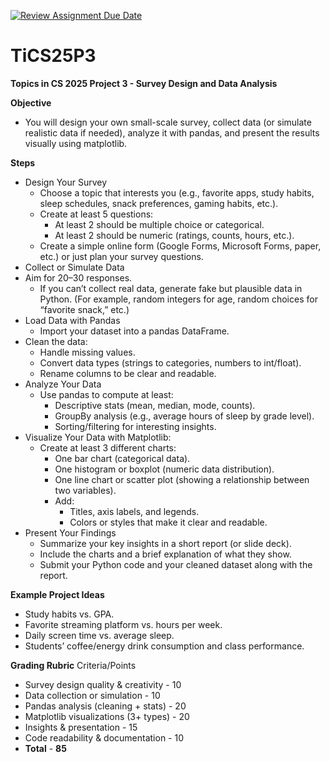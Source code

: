 [![Review Assignment Due Date](https://classroom.github.com/assets/deadline-readme-button-22041afd0340ce965d47ae6ef1cefeee28c7c493a6346c4f15d667ab976d596c.svg)](https://classroom.github.com/a/cDHmkiPS)
# TiCS25P3
**Topics in CS 2025 Project 3 -  Survey Design and Data Analysis**

**Objective**
- You will design your own small-scale survey, collect data (or simulate realistic data if needed), analyze it with pandas, and present the results visually using matplotlib.

**Steps**
- Design Your Survey
  - Choose a topic that interests you (e.g., favorite apps, study habits, sleep schedules, snack preferences, gaming habits, etc.).
  - Create at least 5 questions:
     - At least 2 should be multiple choice or categorical.
     - At least 2 should be numeric (ratings, counts, hours, etc.).
  - Create a simple online form (Google Forms, Microsoft Forms, paper, etc.) or just plan your survey questions.
 - Collect or Simulate Data
- Aim for 20–30 responses.
   - If you can’t collect real data, generate fake but plausible data in Python. (For example, random integers for age, random choices for “favorite snack,” etc.)
 - Load Data with Pandas
    - Import your dataset into a pandas DataFrame.
  - Clean the data:
     - Handle missing values.
     - Convert data types (strings to categories, numbers to int/float).
     - Rename columns to be clear and readable.
  - Analyze Your Data
     - Use pandas to compute at least:
        - Descriptive stats (mean, median, mode, counts).
        - GroupBy analysis (e.g., average hours of sleep by grade level).
        - Sorting/filtering for interesting insights.
   - Visualize Your Data with Matplotlib:
      - Create at least 3 different charts:
         - One bar chart (categorical data).
         - One histogram or boxplot (numeric data distribution).
         - One line chart or scatter plot (showing a relationship between two variables).
         - Add:
            - Titles, axis labels, and legends.
            - Colors or styles that make it clear and readable.
   - Present Your Findings
      - Summarize your key insights in a short report (or slide deck).
      - Include the charts and a brief explanation of what they show.
      - Submit your Python code and your cleaned dataset along with the report.


**Example Project Ideas**
 - Study habits vs. GPA.
 - Favorite streaming platform vs. hours per week.
 - Daily screen time vs. average sleep.
 - Students’ coffee/energy drink consumption and class performance.

**Grading Rubric**
Criteria/Points
- Survey design quality & creativity   - 10
- Data collection or simulation        - 10
- Pandas analysis (cleaning + stats)   - 20
- Matplotlib visualizations (3+ types) - 20
- Insights & presentation              - 15
- Code readability & documentation     - 10
- **Total**                              - **85**



